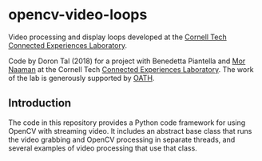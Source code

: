 # opencv-video-loops

Video processing and display loops developed at the [Cornell Tech
Connected Experiences Laboratory](http://cx.jacobs.cornell.edu/).

Code by Doron Tal (2018) for a project with 
Benedetta Piantella and [Mor
Naaman](https://people.jacobs.cornell.edu/mor/) at the Cornell
Tech [Connected Experiences
Laboratory](http://cx.jacobs.cornell.edu/). The work of the lab is generously supported by
[OATH](https://www.oath.com/).

## Introduction

The code in this repository provides a Python code framework for using OpenCV with streaming video. It includes an abstract base class that runs the video grabbing and OpenCV processing in separate threads, and several examples of video processing that use that class.

